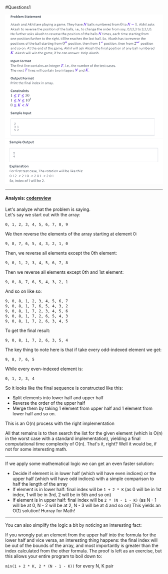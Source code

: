 #Questions1

<img src="./images/1.png">
<img src="./images/2.png">

 - - -
#### Analysis: [codereview](http://codereview.stackexchange.com/questions/60271/reverse-game-hackerrank-ruby-solution)    

Let's analyze what the problem is saying.     
Let's say we start out with the array:

	0, 1, 2, 3, 4, 5, 6, 7, 8, 9
	
We then reverse the elements of the array starting at element 0:

	9, 8, 7, 6, 5, 4, 3, 2, 1, 0	
	
Then, we reverse all elements except the 0th element:
	
	9, 0, 1, 2, 3, 4, 5, 6, 7, 8
	
Then we reverse all elements except 0th and 1st element:    
	
	9, 0, 8, 7, 6, 5, 4, 3, 2, 1
	
And so on like so:

	9, 0, 8, 1, 2, 3, 4, 5, 6, 7
	9, 0, 8, 1, 7, 6, 5, 4, 3, 2
	9, 0, 8, 1, 7, 2, 3, 4, 5, 6
	9, 0, 8, 1, 7, 2, 6, 5, 4, 3
	9, 0, 8, 1, 7, 2, 6, 3, 4, 5

To get the final result:

	9, 0, 8, 1, 7, 2, 6, 3, 5, 4

The key thing to note here is that if take every odd-indexed element we get:
	
	9, 8, 7, 6, 5 
	
While every even-indexed element is:

	0, 1, 2, 3, 4
	
So it looks like the final sequence is constructed like this:

* Split elements into lower half and upper half
* Reverse the order of the upper half
* Merge them by taking 1 element from upper half and 1 element from lower half and so on. 

This is an O(n) process with the right implementation

All that remains is to then search the list for the given element (which is O(n) in the worst case with a standard implementation), yielding a final computational time complexity of O(n). That's it, right? Well it would be, if not for some interesting math.

- - -
If we apply some mathematical logic we can get an even faster solution:

* Decide if element is in lower half (which will have even indices) or the upper half (which will have odd indices) with a simple comparison to half the length of the array
* If element is in lower half: final index will be `1 + 2 * K` (as 0 will be in 1st index, 1 will be in 3rd, 2 will be in 5th and so on)
* If element is in upper half: final index will be `2 * (N - 1 - K)` (as N - 1 will be at 0, N - 2 will be at 2, N - 3 will be at 4 and so on)
This yields an O(1) solution! Hurray for Math!

- - - 

You can also simplify the logic a bit by noticing an interesting fact:

If you wrongly put an element from the upper half into the formula for the lower half and vice versa, an interesting thing happens: the final index will be out of the bounds of the array, and most importantly is greater than the index calculated from the other formula. The proof is left as an exercise, but this allows your entire program to boil down to:

`min(1 + 2 * K, 2 * (N - 1 - K))` for every N, K pair

